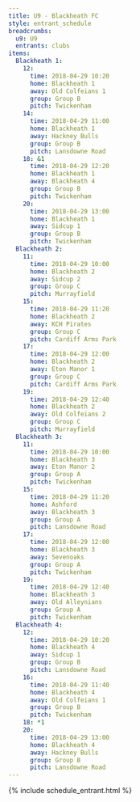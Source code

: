 ```yaml
---
title: U9 - Blackheath FC
style: entrant_schedule
breadcrumbs:
  u9: U9
  entrants: clubs
items:
  Blackheath 1:
    12:
      time: 2018-04-29 10:20
      home: Blackheath 1
      away: Old Colfeians 1
      group: Group B
      pitch: Twickenham
    14:
      time: 2018-04-29 11:00
      home: Blackheath 1
      away: Hackney Bulls
      group: Group B
      pitch: Lansdowne Road
    18: &1
      time: 2018-04-29 12:20
      home: Blackheath 1
      away: Blackheath 4
      group: Group B
      pitch: Twickenham
    20:
      time: 2018-04-29 13:00
      home: Blackheath 1
      away: Sidcup 1
      group: Group B
      pitch: Twickenham
  Blackheath 2:
    11:
      time: 2018-04-29 10:00
      home: Blackheath 2
      away: Sidcup 2
      group: Group C
      pitch: Murrayfield
    15:
      time: 2018-04-29 11:20
      home: Blackheath 2
      away: KCH Pirates
      group: Group C
      pitch: Cardiff Arms Park
    17:
      time: 2018-04-29 12:00
      home: Blackheath 2
      away: Eton Manor 1
      group: Group C
      pitch: Cardiff Arms Park
    19:
      time: 2018-04-29 12:40
      home: Blackheath 2
      away: Old Colfeians 2
      group: Group C
      pitch: Murrayfield
  Blackheath 3:
    11:
      time: 2018-04-29 10:00
      home: Blackheath 3
      away: Eton Manor 2
      group: Group A
      pitch: Twickenham
    15:
      time: 2018-04-29 11:20
      home: Ashford
      away: Blackheath 3
      group: Group A
      pitch: Lansdowne Road
    17:
      time: 2018-04-29 12:00
      home: Blackheath 3
      away: Sevenoaks
      group: Group A
      pitch: Twickenham
    19:
      time: 2018-04-29 12:40
      home: Blackheath 3
      away: Old Alleynians
      group: Group A
      pitch: Twickenham
  Blackheath 4:
    12:
      time: 2018-04-29 10:20
      home: Blackheath 4
      away: Sidcup 1
      group: Group B
      pitch: Lansdowne Road
    16:
      time: 2018-04-29 11:40
      home: Blackheath 4
      away: Old Colfeians 1
      group: Group B
      pitch: Twickenham
    18: *1
    20:
      time: 2018-04-29 13:00
      home: Blackheath 4
      away: Hackney Bulls
      group: Group B
      pitch: Lansdowne Road
---
```


{% include schedule_entrant.html %}

